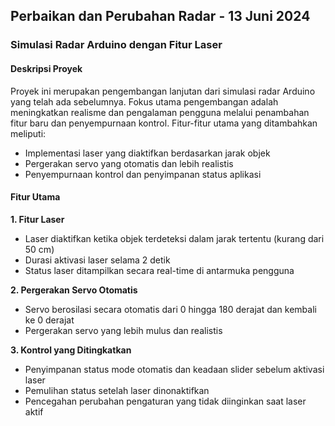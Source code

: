 ## Perbaikan dan Perubahan Radar - 13 Juni 2024

### Simulasi Radar Arduino dengan Fitur Laser

#### Deskripsi Proyek

Proyek ini merupakan pengembangan lanjutan dari simulasi radar Arduino yang telah ada sebelumnya. Fokus utama pengembangan adalah meningkatkan realisme dan pengalaman pengguna melalui penambahan fitur baru dan penyempurnaan kontrol. Fitur-fitur utama yang ditambahkan meliputi:

* Implementasi laser yang diaktifkan berdasarkan jarak objek
* Pergerakan servo yang otomatis dan lebih realistis
* Penyempurnaan kontrol dan penyimpanan status aplikasi

#### Fitur Utama

**1. Fitur Laser**

* Laser diaktifkan ketika objek terdeteksi dalam jarak tertentu (kurang dari 50 cm)
* Durasi aktivasi laser selama 2 detik
* Status laser ditampilkan secara real-time di antarmuka pengguna

**2. Pergerakan Servo Otomatis**

* Servo berosilasi secara otomatis dari 0 hingga 180 derajat dan kembali ke 0 derajat
* Pergerakan servo yang lebih mulus dan realistis

**3. Kontrol yang Ditingkatkan**

* Penyimpanan status mode otomatis dan keadaan slider sebelum aktivasi laser
* Pemulihan status setelah laser dinonaktifkan
* Pencegahan perubahan pengaturan yang tidak diinginkan saat laser aktif
